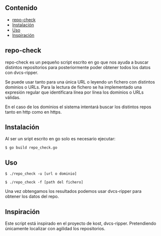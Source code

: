 

## Contenido
* [repo-check](#repo-check)
* [Instalación](#instalaci%C3%B3n)
* [Uso](#uso)
* [Inspiración](#inspiraci%C3%B3n)

## repo-check
repo-check es un pequeño script escrito en go que nos ayuda a buscar distintos repositorios para posteriormente poder obtener todos los datos con dvcs-ripper.

Se puede usar tanto para una única URL o leyendo un fichero con distintos dominios o URLs. Para la lectura de fichero se ha implementado una expresión regular que identificara línea por línea los dominios o URLs válidas.

En el caso de los dominios el sistema intentará buscar los distintos repos tanto en http como en https.

## Instalación
Al ser un sript escrito en go solo es necesario ejecutar:
```
$ go build repo_check.go
```

## Uso
```
$ ./repo_check -u [url o dominio]
```


```
$ ./repo_check -f [path del fichero]
```

Una vez obtengamos los resultados podemos usar dvcs-ripper para obtener los datos del repo.


## Inspiración
Este script está inspirado en el proyecto de kost, dvcs-ripper. Pretendiendo únicamente localizar con agilidad los repositorios.
